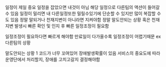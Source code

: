 일정이 제일 중요
일정을 잡았으면 내것이 아님
해당 일정으로 다른팀의 액션이 들어갈 수 있음
일정이 밀리면 내 다른일정또한 밀릴수있기에 
단순할 수 있지만 많이 복잡할 수도 있음
정말 말되거나 천재지변이 아니라면 지켜야함
정말 말도안되는 상황 혹은 천재지변 발생시 빠른 확인 및 인지 후 빠른 일정조정이 필요함

일정조정이 필요하다면 빠르게 해야함
만료일이 다가올수록 일정조정이 어렵기때문
ex 다른팀의 상황

말도안되는 상황 1
코드가 너무 꼬여있어 장애발생확률이 있음
서비스의 중요도에 따라 운영단에서 처리할지, 장애를 고치고갈지 결정해야함
